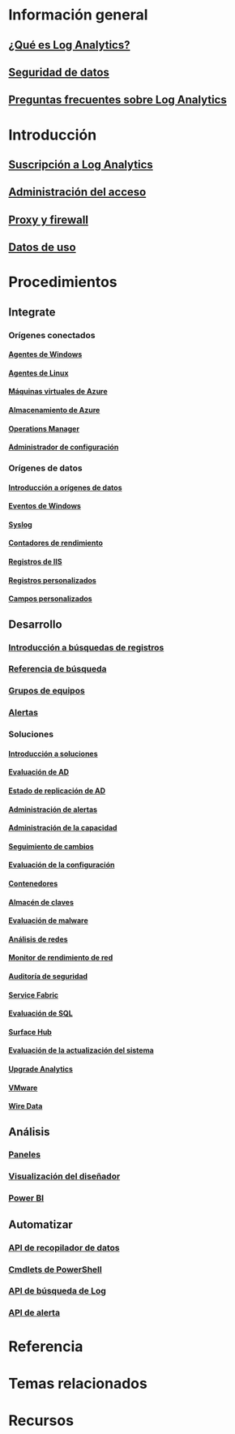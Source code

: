 # Información general
## [¿Qué es Log Analytics?](log-analytics-overview.md)
## [Seguridad de datos](log-analytics-security.md)
## [Preguntas frecuentes sobre Log Analytics](log-analytics-faq.md)
# Introducción
## [Suscripción a Log Analytics](log-analytics-get-started.md)
## [Administración del acceso](log-analytics-manage-access.md)
## [Proxy y firewall](log-analytics-proxy-firewall.md)
## [Datos de uso](log-analytics-usage.md)

# Procedimientos
## Integrate
### Orígenes conectados
#### [Agentes de Windows](log-analytics-windows-agents.md)
#### [Agentes de Linux](log-analytics-linux-agents.md)
#### [Máquinas virtuales de Azure](log-analytics-azure-vm-extension.md)
#### [Almacenamiento de Azure](log-analytics-azure-storage.md)
#### [Operations Manager](log-analytics-om-agents.md)
#### [Administrador de configuración](log-analytics-sccm.md)
### Orígenes de datos
#### [Introducción a orígenes de datos](log-analytics-data-sources.md)
#### [Eventos de Windows](log-analytics-data-sources-windows-events.md)
#### [Syslog](log-analytics-data-sources-syslog.md)
#### [Contadores de rendimiento](log-analytics-data-sources-performance-counters.md)
#### [Registros de IIS](log-analytics-data-sources-iis-logs.md)
#### [Registros personalizados](log-analytics-data-sources-custom-logs.md)
#### [Campos personalizados](log-analytics-custom-fields.md)
## Desarrollo
### [Introducción a búsquedas de registros](log-analytics-log-searches.md)
### [Referencia de búsqueda](log-analytics-search-reference.md)
### [Grupos de equipos](log-analytics-computer-groups.md)
### [Alertas](log-analytics-alerts.md)
### Soluciones
#### [Introducción a soluciones](log-analytics-add-solutions.md)
#### [Evaluación de AD](log-analytics-ad-assessment.md)
#### [Estado de replicación de AD](log-analytics-ad-replication-status.md)
#### [Administración de alertas](log-analytics-solution-alert-management.md)
#### [Administración de la capacidad](log-analytics-capacity.md)
#### [Seguimiento de cambios](log-analytics-change-tracking.md)
#### [Evaluación de la configuración](log-analytics-configuration-assessment.md)
#### [Contenedores](log-analytics-containers.md)
#### [Almacén de claves](log-analytics-azure-key-vault.md)
#### [Evaluación de malware](log-analytics-malware.md)
#### [Análisis de redes](log-analytics-azure-networking-analytics.md)
#### [Monitor de rendimiento de red](log-analytics-network-performance-monitor.md)
#### [Auditoría de seguridad](../operations-management-suite/oms-security-getting-started.md?toc=%2fazure%2flog-analytics%2ftoc.json)
#### [Service Fabric](log-analytics-service-fabric.md)
#### [Evaluación de SQL](log-analytics-sql-assessment.md)
#### [Surface Hub](log-analytics-surface-hubs.md)
#### [Evaluación de la actualización del sistema](log-analytics-system-update.md)
#### [Upgrade Analytics](https://technet.microsoft.com/itpro/windows/deploy/manage-windows-upgrades-with-upgrade-analytics)
#### [VMware](log-analytics-vmware.md)
#### [Wire Data](log-analytics-wire-data.md)
## Análisis
### [Paneles](log-analytics-dashboards.md)
### [Visualización del diseñador](log-analytics-view-designer.md)
### [Power BI](log-analytics-powerbi.md)
## Automatizar
### [API de recopilador de datos](log-analytics-data-collector-api.md)
### [Cmdlets de PowerShell](log-analytics-powershell-workspace-configuration.md)
### [API de búsqueda de Log](log-analytics-log-search-api.md)
### [API de alerta](log-analytics-api-alerts.md)
# Referencia
# Temas relacionados
# Recursos





<!--HONumber=Nov16_HO2-->


